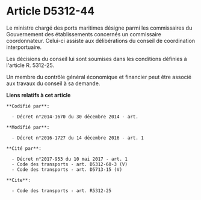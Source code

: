# Article D5312-44

Le ministre chargé des ports maritimes désigne parmi les commissaires du Gouvernement des établissements concernés un
commissaire coordonnateur. Celui-ci assiste aux délibérations du conseil de coordination interportuaire. 

Les décisions du conseil lui sont soumises dans les conditions définies à l'article R. 5312-25.

Un membre du contrôle général économique et financier peut être associé aux travaux du conseil à sa demande.

**Liens relatifs à cet article**

	**Codifié par**:

	  - Décret n°2014-1670 du 30 décembre 2014 - art.

	**Modifié par**:

	  - Décret n°2016-1727 du 14 décembre 2016 - art. 1

	**Cité par**:

	  - Décret n°2017-953 du 10 mai 2017 - art. 1
	  - Code des transports - art. D5312-60-3 (V)
	  - Code des transports - art. D5713-15 (V)

	**Cite**:

	  - Code des transports - art. R5312-25
